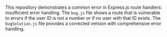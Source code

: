 This repository demonstrates a common error in Express.js route handlers: insufficient error handling. The `bug.js` file shows a route that is vulnerable to errors if the user ID is not a number or if no user with that ID exists. The `bugSolution.js` file provides a corrected version with comprehensive error handling.